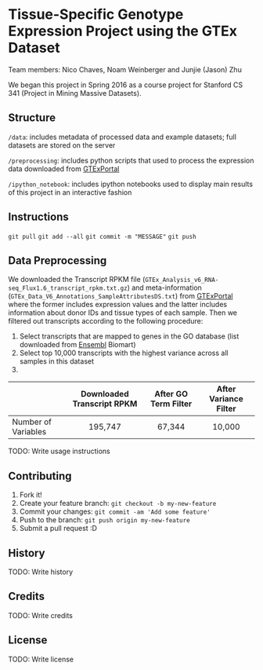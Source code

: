 # Tissue-Specific Genotype Expression Project using the GTEx Dataset

Team members: Nico Chaves, Noam Weinberger and Junjie (Jason) Zhu

We began this project in Spring 2016 as a course project for Stanford CS 341 (Project in Mining Massive Datasets).

## Structure

`/data`: includes metadata of processed data and example datasets; full datasets are stored on the server

`/preprocessing`: includes python scripts that used to process the expression data downloaded from [GTExPortal](http://www.gtexportal.org/home/datasets)

`/ipython_notebook`: includes ipython notebooks used to display main results of this project in an interactive fashion

## Instructions

`git pull`
`git add --all`
`git commit -m "MESSAGE"`
`git push`

## Data Preprocessing

We downloaded the Transcript RPKM file (`GTEx_Analysis_v6_RNA-seq_Flux1.6_transcript_rpkm.txt.gz`) and meta-information (`GTEx_Data_V6_Annotations_SampleAttributesDS.txt`) from [GTExPortal](http://www.gtexportal.org/home/datasets) where the former includes expression values and the latter includes information about donor IDs and tissue types of each sample. Then we filtered out transcripts according to the following procedure:

1. Select transcripts that are mapped to genes in the GO database (list downloaded from [Ensembl](http://uswest.ensembl.org/biomart/martview/e9b91b8cc3de4a51e3a6f7cacad17699) Biomart)
2. Select top 10,000 transcripts with the highest variance across all samples in this dataset
3. 

|                     | Downloaded Transcript RPKM | After GO Term Filter | After Variance Filter |
| --------------------|:--------------------------:| :-------------------:|:---------------------:|
| Number of Variables | 195,747                    | 67,344               | 10,000                |


TODO: Write usage instructions

## Contributing

1. Fork it!
2. Create your feature branch: `git checkout -b my-new-feature`
3. Commit your changes: `git commit -am 'Add some feature'`
4. Push to the branch: `git push origin my-new-feature`
5. Submit a pull request :D

## History

TODO: Write history

## Credits

TODO: Write credits

## License

TODO: Write license
